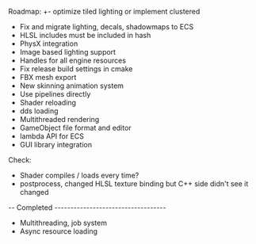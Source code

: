 Roadmap:
+- optimize tiled lighting or implement clustered
- Fix and migrate lighting, decals, shadowmaps to ECS
- HLSL includes must be included in hash
- PhysX integration 
- Image based lighting support
- Handles for all engine resources
- Fix release build settings in cmake
- FBX mesh export
- New skinning animation system
- Use pipelines directly
- Shader reloading
- dds loading
- Multithreaded rendering
- GameObject file format and editor
- lambda API for ECS
- GUI library integration

Check:
- Shader compiles / loads every time?
- postprocess, changed HLSL texture binding but C++ side didn't see it changed

-- Completed -----------------------------------

+ Multithreading, job system
+ Async resource loading